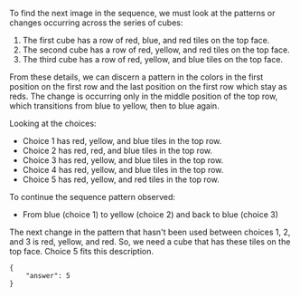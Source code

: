 To find the next image in the sequence, we must look at the patterns or changes occurring across the series of cubes:

1. The first cube has a row of red, blue, and red tiles on the top face.
2. The second cube has a row of red, yellow, and red tiles on the top face.
3. The third cube has a row of red, yellow, and blue tiles on the top face.

From these details, we can discern a pattern in the colors in the first position on the first row and the last position on the first row which stay as reds. The change is occurring only in the middle position of the top row, which transitions from blue to yellow, then to blue again.

Looking at the choices:
- Choice 1 has red, yellow, and blue tiles in the top row.
- Choice 2 has red, red, and blue tiles in the top row.
- Choice 3 has red, yellow, and blue tiles in the top row.
- Choice 4 has red, yellow, and blue tiles in the top row.
- Choice 5 has red, yellow, and red tiles in the top row.

To continue the sequence pattern observed:
- From blue (choice 1) to yellow (choice 2) and back to blue (choice 3)

The next change in the pattern that hasn't been used between choices 1, 2, and 3 is red, yellow, and red. So, we need a cube that has these tiles on the top face. Choice 5 fits this description.

```
{
    "answer": 5
}
```